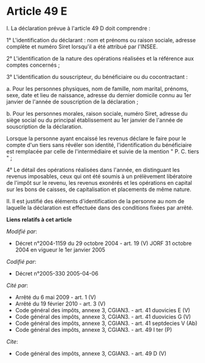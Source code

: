 # Article 49 E

I. La déclaration prévue à l'article 49 D doit comprendre : 

1° L'identification du déclarant : nom et prénoms ou raison sociale, adresse complète et numéro Siret lorsqu'il a été
attribué par l'INSEE. 

2° L'identification de la nature des opérations réalisées et la référence aux comptes concernés ; 

3° L'identification du souscripteur, du bénéficiaire ou du cocontractant : 

a. Pour les personnes physiques, nom de famille, nom marital, prénoms, sexe, date et lieu de naissance, adresse du dernier
domicile connu au 1er janvier de l'année de souscription de la déclaration ; 

b. Pour les personnes morales, raison sociale, numéro Siret, adresse du siège social ou du principal établissement au 1er
janvier de l'année de souscription de la déclaration. 

Lorsque la personne ayant encaissé les revenus déclare le faire pour le compte d'un tiers sans révéler son identité,
l'identification du bénéficiaire est remplacée par celle de l'intermédiaire et suivie de la mention " P. C. tiers " ; 

4° Le détail des opérations réalisées dans l'année, en distinguant les revenus imposables, ceux qui ont été soumis à un
prélèvement libératoire de l'impôt sur le revenu, les revenus exonérés et les opérations en capital sur les bons de caisses,
de capitalisation et placements de même nature. 

II. Il est justifié des éléments d'identification de la personne au nom de laquelle la déclaration est effectuée dans des
conditions fixées par arrêté.

**Liens relatifs à cet article**

_Modifié par_:

  - Décret n°2004-1159 du 29 octobre 2004 - art. 19 (V) JORF 31 octobre 2004 en vigueur le 1er janvier 2005

_Codifié par_:

  - Décret n°2005-330 2005-04-06

_Cité par_:

  - Arrêté du 6 mai 2009 - art. 1 (V)
  - Arrêté du 19 février 2010 - art. 3 (V)
  - Code général des impôts, annexe 3, CGIAN3. - art. 41 duovicies E (V)
  - Code général des impôts, annexe 3, CGIAN3. - art. 41 duovicies G (V)
  - Code général des impôts, annexe 3, CGIAN3. - art. 41 septdecies V (Ab)
  - Code général des impôts, annexe 3, CGIAN3. - art. 49 I ter (P)

_Cite_:

  - Code général des impôts, annexe 3, CGIAN3. - art. 49 D (V)
